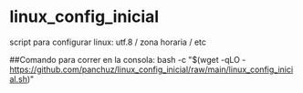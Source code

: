 # linux_config_inicial
script para configurar linux: utf.8 / zona horaria / etc

##Comando para correr en la consola:
bash -c "$(wget -qLO - https://github.com/panchuz/linux_config_inicial/raw/main/linux_config_inicial.sh)"
